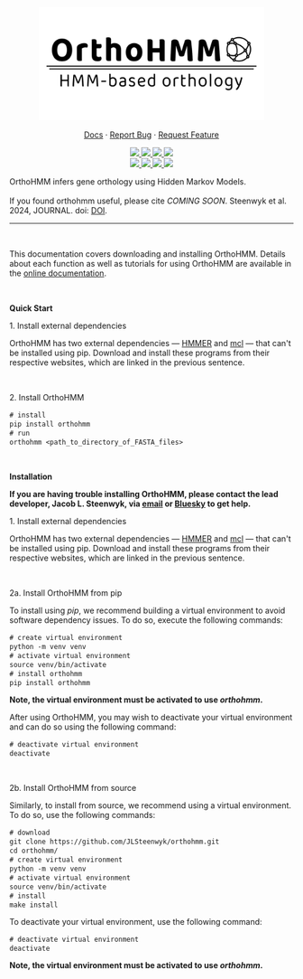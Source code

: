 <p align="center">
  <a href="https://github.com/jlsteenwyk/orthohmm">
    <img src="https://raw.githubusercontent.com/JLSteenwyk/orthohmm/master/docs/_static/img/logo.png" alt="Logo" width="400">
  </a>
  <p align="center">
    <a href="https://jlsteenwyk.com/orthohmm/">Docs</a>
    ·
    <a href="https://github.com/jlsteenwyk/orthohmm/issues">Report Bug</a>
    ·
    <a href="https://github.com/jlsteenwyk/orthohmm/issues">Request Feature</a>
  </p>
    <p align="center">
        <a href="https://github.com/JLSteenwyk/orthohmm/actions" alt="Build">
            <img src="https://img.shields.io/github/actions/workflow/status/JLSteenwyk/orthohmm/ci.yml?branch=main">
        </a>
        <a href="https://codecov.io/gh/jlsteenwyk/orthohmm" alt="Coverage">
          <img src="https://codecov.io/gh/jlsteenwyk/orthohmm/branch/master/graph/badge.svg?token=0J49I6441V">
        </a>
        <a href="https://github.com/jlsteenwyk/orthohmm/graphs/contributors" alt="Contributors">
            <img src="https://img.shields.io/github/contributors/jlsteenwyk/orthohmm">
        </a>
        <a href="https://bsky.app/profile/jlsteenwyk.bsky.social" target="_blank" rel="noopener noreferrer">
          <img src="https://img.shields.io/badge/Bluesky-0285FF?logo=bluesky&logoColor=fff">
        </a>
        <br />
        <a href="https://pepy.tech/badge/orthohmm">
          <img src="https://static.pepy.tech/personalized-badge/orthohmm?period=total&units=international_system&left_color=grey&right_color=blue&left_text=PyPi%20Downloads">
        </a>
        <a href="https://lbesson.mit-license.org/" alt="License">
            <img src="https://img.shields.io/badge/License-MIT-blue.svg">
        </a>
        <a href="https://pypi.org/project/orthohmm/" alt="PyPI - Python Version">
            <img src="https://img.shields.io/pypi/pyversions/orthohmm">
        </a>
        <a href="LINK">
          <img src="https://zenodo.org/badge/DOI/DOI_HERE.svg">  
        </a>   
    </p>
</p>


OrthoHMM infers gene orthology using Hidden Markov Models.<br /><br />
If you found orthohmm useful, please cite *COMING SOON*. Steenwyk et al. 2024, JOURNAL. doi: [DOI](https://jlsteenwyk.com/publication_pdfs/2020_Steenwyk_etal_PLOS_Biology.pdf).

---

<br />

This documentation covers downloading and installing OrthoHMM. Details about each function as well as tutorials for using OrthoHMM are available in the [online documentation](https://jlsteenwyk.com/OrthoHMM/).

<br />

**Quick Start**

1\. Install external dependencies

OrthoHMM has two external dependencies — [HMMER](http://hmmer.org/download.html) and [mcl](https://github.com/micans/mcl?tab=readme-ov-file#installation-and-mcl-versions) — that can't be installed using pip.
Download and install these programs from their respective websites, which are linked in the previous sentence.

<br>

2\. Install OrthoHMM

```shell
# install
pip install orthohmm 
# run
orthohmm <path_to_directory_of_FASTA_files>
```

<br />

**Installation**

**If you are having trouble installing OrthoHMM, please contact the lead developer, Jacob L. Steenwyk, via [email](https://jlsteenwyk.com/contact.html) or [Bluesky](https://bsky.app/profile/jlsteenwyk.bsky.social) to get help.**

1\. Install external dependencies

OrthoHMM has two external dependencies — [HMMER](http://hmmer.org/download.html) and [mcl](https://github.com/micans/mcl?tab=readme-ov-file#installation-and-mcl-versions) — that can't be installed using pip.
Download and install these programs from their respective websites, which are linked in the previous sentence.

<br>

2a\. Install OrthoHMM from pip

To install using *pip*, we recommend building a virtual environment to avoid software dependency issues. To do so, execute the following commands:
```shell
# create virtual environment
python -m venv venv
# activate virtual environment
source venv/bin/activate
# install orthohmm
pip install orthohmm
```
**Note, the virtual environment must be activated to use *orthohmm*.**

After using OrthoHMM, you may wish to deactivate your virtual environment and can do so using the following command:
```shell
# deactivate virtual environment
deactivate
```

<br />

2b\. Install OrthoHMM from source

Similarly, to install from source, we recommend using a virtual environment. To do so, use the following commands:
```shell
# download
git clone https://github.com/JLSteenwyk/orthohmm.git
cd orthohmm/
# create virtual environment
python -m venv venv
# activate virtual environment
source venv/bin/activate
# install
make install
```
To deactivate your virtual environment, use the following command:
```shell
# deactivate virtual environment
deactivate
```
**Note, the virtual environment must be activated to use *orthohmm*.**

<!-- <br />

To install via anaconda, execute the following command:

``` shell
conda install bioconda::orthohmm
```
Visit here for more information: https://anaconda.org/bioconda/orthohmm -->
